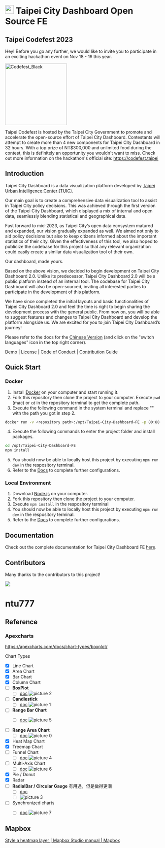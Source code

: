 # <img src='src/assets/images/TUIC.svg' height='28'>   Taipei City Dashboard Open Source FE

## Taipei Codefest 2023

Hey! Before you go any further, we would like to invite you to participate in an exciting hackathon event on Nov 18 - 19 this year. 

<img width="200" alt="Codefest_Black" src="https://github.com/tpe-doit/Taipei-City-Dashboard-FE/assets/13110501/29ebed08-a63d-4fd5-8bd5-e4c423f4e4d4">


Taipei Codefest is hosted by the Taipei City Government to promote and accelerate the open-source effort of Taipei City Dashboard. Contestants will attempt to create more than 4 new components for Taipei City Dashboard in 32 hours. With a top prize of NT$300,000 and unlimited food during the contest, this is definitely an opportunity you wouldn't want to miss. Check out more information on the hackathon's official site: https://codefest.taipei

## Introduction

Taipei City Dashboard is a data visualization platform developed by [Taipei Urban Intelligence Center (TUIC)](https://tuic.gov.taipei/en).

Our main goal is to create a comprehensive data visualization tool to assist in Taipei City policy decisions. This was achieved through the first version of the Taipei City Dashboard, which displayed a mix of internal and open data, seamlessly blending statistical and geographical data.

Fast forward to mid-2023, as Taipei City’s open data ecosystem matured and expanded, our vision gradually expanded as well. We aimed not only to aid policy decisions but also to keep citizens informed about the important statistics of their city. Given the effectiveness of this tool, we also hoped to publicize the codebase for this project so that any relevant organization could easily create a similar data visualization tool of their own.

Our dashboard, made yours.

Based on the above vision, we decided to begin development on Taipei City Dashboard 2.0. Unlike its predecessor, Taipei City Dashboard 2.0 will be a public platform instead of an internal tool. The codebase for Taipei City Dashboard will also be open-sourced, inviting all interested parties to participate in the development of this platform.

We have since completed the initial layouts and basic functionalities of Taipei City Dashboard 2.0 and feel the time is right to begin sharing the development process with the general public. From now on, you will be able to suggest features and changes to Taipei City Dashboard and develop the platform alongside us. We are excited for you to join Taipei City Dashboard’s journey!

Please refer to the docs for the [Chinese Version](https://tuic.gov.taipei/documentation/front-end/introduction) (and click on the "switch languages" icon in the top right corner).

[Demo](https://tuic.gov.taipei/dashboard-demo) | [License](https://github.com/tpe-doit/Taipei-City-Dashboard-FE/blob/main/LICENSE) | [Code of Conduct](https://github.com/tpe-doit/Taipei-City-Dashboard-FE/blob/main/.github/CODE_OF_CONDUCT.md) | [Contribution Guide](https://tuic.gov.taipei/documentation/front-end/contribution-overview)

## Quick Start

### Docker

1. Install [Docker](https://www.docker.com/products/docker-desktop/) on your computer and start running it.
2. Fork this repository then clone the project to your computer. Execute `pwd` (mac) or `cd` in the repository terminal to get the complete path.
3. Execute the following command in the system terminal and replace "<repository path>" with the path you got in step 2.

```bash
docker run -v <repository path>:/opt/Taipei-City-Dashboard-FE -p 80:80 -it node:18.18.1-alpine3.18  sh
```

4. Execute the following commands to enter the project folder and install packages.

```bash
cd /opt/Taipei-City-Dashboard-FE
npm install
```

5. You should now be able to locally host this project by executing `npm run dev` in the respository terminal.
6. Refer to the [Docs](https://tuic.gov.taipei/documentation/front-end/project-setup) to complete further configurations.

### Local Environment

1. Download [Node.js](https://nodejs.org/en) on your computer.
2. Fork this repository then clone the project to your computer.
3. Execute `npm install` in the respository terminal
4. You should now be able to locally host this project by executing `npm run dev` in the respository terminal.
5. Refer to the [Docs](https://tuic.gov.taipei/documentation/front-end/project-setup) to complete further configurations.

## Documentation

Check out the complete documentation for Taipei City Dashboard FE [here](https://tuic.gov.taipei/documentation).

## Contributors

Many thanks to the contributors to this project!

<a href="https://github.com/tpe-doit/Taipei-City-Dashboard-FE/graphs/contributors">
<img src="https://contrib.rocks/image?repo=tpe-doit/Taipei-City-Dashboard-FE" />
</a>


# ntu777

## Reference

### Apexcharts
https://apexcharts.com/docs/chart-types/boxplot/

Chart Types

- [x] Line Chart
- [x] Area Chart
- [x] Bar Chart
- [x] Column Chart
- [ ] **BoxPlot**
	- [ ] [doc](https://apexcharts.com/docs/chart-types/boxplot/)
		![picture 2](images/3927b1d146303e7e156c85be179a1ddb37613fb6fa3cd9153087bfb0bec3468c.png)  

- [ ] **Candlestick**
	- [ ] [doc](https://apexcharts.com/docs/chart-types/candlestick/)
		![picture 1](images/cad3904c1175fe678e01986087d43892588b9c155b43bab88c66fa52fa6df48a.png)  

- [ ] **Range Bar Chart**
	- [ ] [doc](https://apexcharts.com/docs/chart-types/range-bar-chart/)
		![picture 5](images/19ebaa7152b0ff577b0d77d46a674f6a2240c5a7acf2fc5399708d27c772da0c.png)  


- [ ] **Range Area Chart**
	- [ ] [doc](https://apexcharts.com/javascript-chart-demos/range-area-charts/combo/)
		![picture 0](images/522d5206a70902b4906b74e517cef6ad3c5868265d155fb4d8a05e5232488202.png)  
- [x] Heat Map Chart
- [x] Treemap Chart
- [ ] Funnel Chart
	- [ ] [doc](https://apexcharts.com/docs/chart-types/funnel-chart/)
	![picture 4](images/a367b1cdbe98ad5af4ce0ba67c07678c1c839bc2848e307897fc0a5df01b1a21.png)  

- [ ] Multi-Axis Chart
	- [ ] [doc](https://apexcharts.com/docs/chart-types/multiple-yaxis-scales/)
		![picture 6](images/3aae7bb209ae9849012738e9a8292e695eee17963fc0099b1af3b8c8c6d03da4.png)  

- [x] Pie / Donut
- [x] Radar
- [ ] **RadialBar / Circular Gauge**
	有用過，但是做得更潮
	- [ ] [doc](https://apexcharts.com/docs/chart-types/radialbar-gauge/)
	- [ ] ![picture 3](images/cf451ca6e622307ee53e5e148684467848e0083c655d16c075e424023610e52d.png)  
- [ ] Synchronized charts
	- [ ] [doc](https://apexcharts.com/docs/chart-types/synchronized-charts/)
	![picture 7](images/ede7acb517978fcd856d44e46c15f3f9e8b3f3738d50f89d59fb81bc5923e82c.png)  


## Mapbox

[Style a heatmap layer | Mapbox Studio manual | Mapbox](https://docs.mapbox.com/studio-manual/examples/heatmap-layer/)